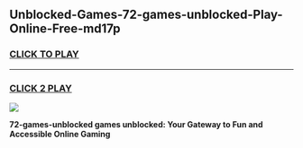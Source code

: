 
## Unblocked-Games-72-games-unblocked-Play-Online-Free-md17p
<h3>
<a href="https://premium76.site?title=72-games-unblocked&ref=26A">CLICK TO PLAY</a></h3>
<hr>

<h3>
<a href="https://premium76.site?title=72-games-unblocked&ref=26A">CLICK 2 PLAY</a>
  
</h3>

<a href="https://premium76.site?title=72-games-unblocked&ref=26A"><img src="https://clearcache.store/games.png"></a>


**72-games-unblocked games unblocked: Your Gateway to Fun and Accessible Online Gaming**
